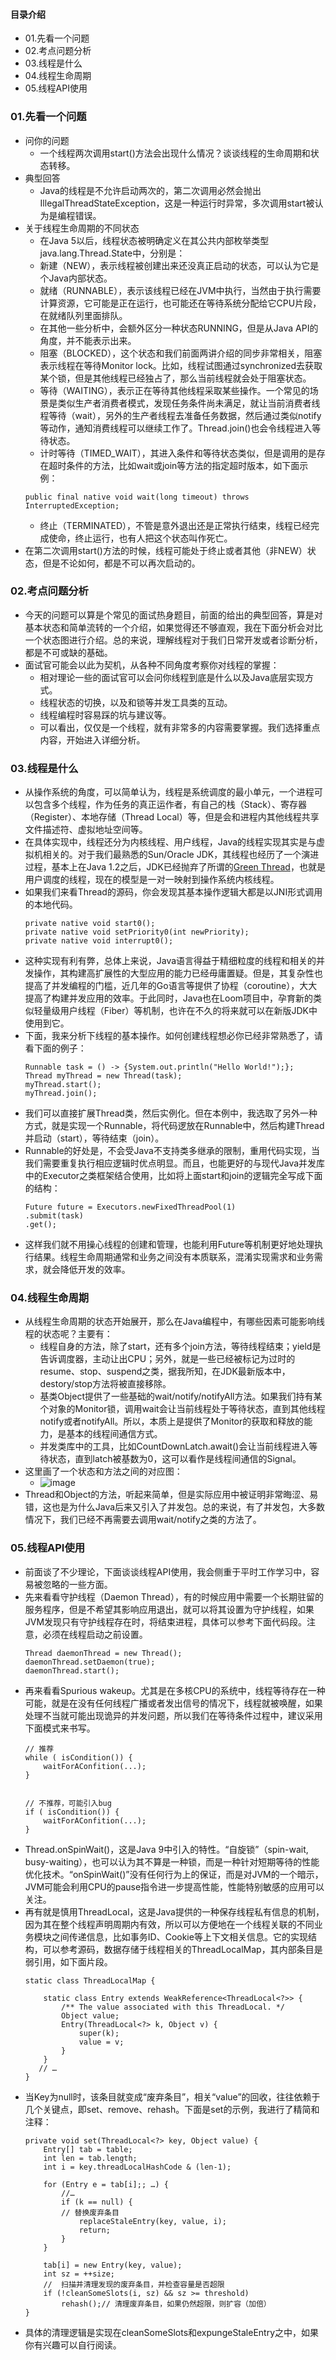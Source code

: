 #### 目录介绍
- 01.先看一个问题
- 02.考点问题分析
- 03.线程是什么
- 04.线程生命周期
- 05.线程API使用





### 01.先看一个问题
- 问你的问题
    - 一个线程两次调用start()方法会出现什么情况？谈谈线程的生命周期和状态转移。
- 典型回答
    - Java的线程是不允许启动两次的，第二次调用必然会抛出IllegalThreadStateException，这是一种运行时异常，多次调用start被认为是编程错误。
- 关于线程生命周期的不同状态
    - 在Java 5以后，线程状态被明确定义在其公共内部枚举类型java.lang.Thread.State中，分别是：
    - 新建（NEW），表示线程被创建出来还没真正启动的状态，可以认为它是个Java内部状态。
    - 就绪（RUNNABLE），表示该线程已经在JVM中执行，当然由于执行需要计算资源，它可能是正在运行，也可能还在等待系统分配给它CPU片段，在就绪队列里面排队。
    - 在其他一些分析中，会额外区分一种状态RUNNING，但是从Java API的角度，并不能表示出来。
    - 阻塞（BLOCKED），这个状态和我们前面两讲介绍的同步非常相关，阻塞表示线程在等待Monitor lock。比如，线程试图通过synchronized去获取某个锁，但是其他线程已经独占了，那么当前线程就会处于阻塞状态。
    - 等待（WAITING），表示正在等待其他线程采取某些操作。一个常见的场景是类似生产者消费者模式，发现任务条件尚未满足，就让当前消费者线程等待（wait），另外的生产者线程去准备任务数据，然后通过类似notify等动作，通知消费线程可以继续工作了。Thread.join()也会令线程进入等待状态。
    - 计时等待（TIMED_WAIT），其进入条件和等待状态类似，但是调用的是存在超时条件的方法，比如wait或join等方法的指定超时版本，如下面示例：
    ```
    public final native void wait(long timeout) throws InterruptedException;
    ```
    - 终止（TERMINATED），不管是意外退出还是正常执行结束，线程已经完成使命，终止运行，也有人把这个状态叫作死亡。
- 在第二次调用start()方法的时候，线程可能处于终止或者其他（非NEW）状态，但是不论如何，都是不可以再次启动的。


### 02.考点问题分析
- 今天的问题可以算是个常见的面试热身题目，前面的给出的典型回答，算是对基本状态和简单流转的一个介绍，如果觉得还不够直观，我在下面分析会对比一个状态图进行介绍。总的来说，理解线程对于我们日常开发或者诊断分析，都是不可或缺的基础。
- 面试官可能会以此为契机，从各种不同角度考察你对线程的掌握：
    - 相对理论一些的面试官可以会问你线程到底是什么以及Java底层实现方式。
    - 线程状态的切换，以及和锁等并发工具类的互动。
    - 线程编程时容易踩的坑与建议等。
    - 可以看出，仅仅是一个线程，就有非常多的内容需要掌握。我们选择重点内容，开始进入详细分析。

 
### 03.线程是什么
- 从操作系统的角度，可以简单认为，线程是系统调度的最小单元，一个进程可以包含多个线程，作为任务的真正运作者，有自己的栈（Stack）、寄存器（Register）、本地存储（Thread Local）等，但是会和进程内其他线程共享文件描述符、虚拟地址空间等。
- 在具体实现中，线程还分为内核线程、用户线程，Java的线程实现其实是与虚拟机相关的。对于我们最熟悉的Sun/Oracle JDK，其线程也经历了一个演进过程，基本上在Java 1.2之后，JDK已经抛弃了所谓的[Green Thread](https://en.wikipedia.org/wiki/Green_threads)，也就是用户调度的线程，现在的模型是一对一映射到操作系统内核线程。
- 如果我们来看Thread的源码，你会发现其基本操作逻辑大都是以JNI形式调用的本地代码。
    ```
    private native void start0();
    private native void setPriority0(int newPriority);
    private native void interrupt0();
    ```
- 这种实现有利有弊，总体上来说，Java语言得益于精细粒度的线程和相关的并发操作，其构建高扩展性的大型应用的能力已经毋庸置疑。但是，其复杂性也提高了并发编程的门槛，近几年的Go语言等提供了协程（coroutine），大大提高了构建并发应用的效率。于此同时，Java也在Loom项目中，孕育新的类似轻量级用户线程（Fiber）等机制，也许在不久的将来就可以在新版JDK中使用到它。
- 下面，我来分析下线程的基本操作。如何创建线程想必你已经非常熟悉了，请看下面的例子：
    ```
    Runnable task = () -> {System.out.println("Hello World!");};
    Thread myThread = new Thread(task);
    myThread.start();
    myThread.join();
    ```
- 我们可以直接扩展Thread类，然后实例化。但在本例中，我选取了另外一种方式，就是实现一个Runnable，将代码逻放在Runnable中，然后构建Thread并启动（start），等待结束（join）。
- Runnable的好处是，不会受Java不支持类多继承的限制，重用代码实现，当我们需要重复执行相应逻辑时优点明显。而且，也能更好的与现代Java并发库中的Executor之类框架结合使用，比如将上面start和join的逻辑完全写成下面的结构：
    ```
    Future future = Executors.newFixedThreadPool(1)
    .submit(task)
    .get();
    ```
- 这样我们就不用操心线程的创建和管理，也能利用Future等机制更好地处理执行结果。线程生命周期通常和业务之间没有本质联系，混淆实现需求和业务需求，就会降低开发的效率。



### 04.线程生命周期
- 从线程生命周期的状态开始展开，那么在Java编程中，有哪些因素可能影响线程的状态呢？主要有：
    - 线程自身的方法，除了start，还有多个join方法，等待线程结束；yield是告诉调度器，主动让出CPU；另外，就是一些已经被标记为过时的resume、stop、suspend之类，据我所知，在JDK最新版本中，destory/stop方法将被直接移除。
    - 基类Object提供了一些基础的wait/notify/notifyAll方法。如果我们持有某个对象的Monitor锁，调用wait会让当前线程处于等待状态，直到其他线程notify或者notifyAll。所以，本质上是提供了Monitor的获取和释放的能力，是基本的线程间通信方式。
    - 并发类库中的工具，比如CountDownLatch.await()会让当前线程进入等待状态，直到latch被基数为0，这可以看作是线程间通信的Signal。
- 这里画了一个状态和方法之间的对应图：
    - ![image](https://img-blog.csdnimg.cn/20181115083626616.png)
- Thread和Object的方法，听起来简单，但是实际应用中被证明非常晦涩、易错，这也是为什么Java后来又引入了并发包。总的来说，有了并发包，大多数情况下，我们已经不再需要去调用wait/notify之类的方法了。



### 05.线程API使用
- 前面谈了不少理论，下面谈谈线程API使用，我会侧重于平时工作学习中，容易被忽略的一些方面。
- 先来看看守护线程（Daemon Thread），有的时候应用中需要一个长期驻留的服务程序，但是不希望其影响应用退出，就可以将其设置为守护线程，如果JVM发现只有守护线程存在时，将结束进程，具体可以参考下面代码段。注意，必须在线程启动之前设置。
    ```
    Thread daemonThread = new Thread();
    daemonThread.setDaemon(true);
    daemonThread.start();
    ```
- 再来看看Spurious wakeup。尤其是在多核CPU的系统中，线程等待存在一种可能，就是在没有任何线程广播或者发出信号的情况下，线程就被唤醒，如果处理不当就可能出现诡异的并发问题，所以我们在等待条件过程中，建议采用下面模式来书写。
    ```
    // 推荐
    while ( isCondition()) {
        waitForAConfition(...);
    }
     
     
    // 不推荐，可能引入bug
    if ( isCondition()) {
        waitForAConfition(...);
    }
    ```
- Thread.onSpinWait()，这是Java 9中引入的特性。“自旋锁”（spin-wait, busy-waiting），也可以认为其不算是一种锁，而是一种针对短期等待的性能优化技术。“onSpinWait()”没有任何行为上的保证，而是对JVM的一个暗示，JVM可能会利用CPU的pause指令进一步提高性能，性能特别敏感的应用可以关注。
- 再有就是慎用ThreadLocal，这是Java提供的一种保存线程私有信息的机制，因为其在整个线程声明周期内有效，所以可以方便地在一个线程关联的不同业务模块之间传递信息，比如事务ID、Cookie等上下文相关信息。它的实现结构，可以参考源码，数据存储于线程相关的ThreadLocalMap，其内部条目是弱引用，如下面片段。
    ```
    static class ThreadLocalMap {
     
        static class Entry extends WeakReference<ThreadLocal<?>> {
            /** The value associated with this ThreadLocal. */
            Object value;
            Entry(ThreadLocal<?> k, Object v) {
                super(k);
                value = v;
            }
        }
       // …
    }
    ```
- 当Key为null时，该条目就变成“废弃条目”，相关“value”的回收，往往依赖于几个关键点，即set、remove、rehash。下面是set的示例，我进行了精简和注释：
    ```
    private void set(ThreadLocal<?> key, Object value) {
        Entry[] tab = table;
        int len = tab.length;
        int i = key.threadLocalHashCode & (len-1);
     
        for (Entry e = tab[i];; …) {
            //…
            if (k == null) {
            // 替换废弃条目
                replaceStaleEntry(key, value, i);
                return;
            }
        }
     
        tab[i] = new Entry(key, value);
        int sz = ++size;
        //  扫描并清理发现的废弃条目，并检查容量是否超限
        if (!cleanSomeSlots(i, sz) && sz >= threshold)
            rehash();// 清理废弃条目，如果仍然超限，则扩容（加倍）
    }
    ```
- 具体的清理逻辑是实现在cleanSomeSlots和expungeStaleEntry之中，如果你有兴趣可以自行阅读。

 











